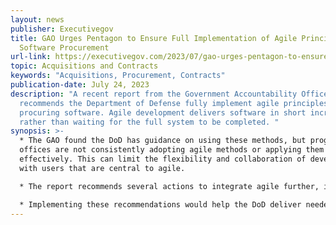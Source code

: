 ```yaml
---
layout: news
publisher: Executivegov
title: GAO Urges Pentagon to Ensure Full Implementation of Agile Principles in
  Software Procurement
url-link: https://executivegov.com/2023/07/gao-urges-pentagon-to-ensure-full-implementation-of-agile-principles-in-software-procurement/
topic: Acquisitions and Contracts
keywords: "Acquisitions, Procurement, Contracts"
publication-date: July 24, 2023
description: "A recent report from the Government Accountability Office (GAO)
  recommends the Department of Defense fully implement agile principles when
  procuring software. Agile development delivers software in short increments
  rather than waiting for the full system to be completed. "
synopsis: >-
  * The GAO found the DoD has guidance on using these methods, but program
  offices are not consistently adopting agile methods or applying them
  effectively. This can limit the flexibility and collaboration of developers
  with users that are central to agile.

  * The report recommends several actions to integrate agile further, including revising policies to mandate key agile practices, providing better training and resources to program staff, and developing metrics to measure the effectiveness of agile methods.

  * Implementing these recommendations would help the DoD deliver needed software capabilities to warfighters faster and stay ahead of evolving threats.
---
```

